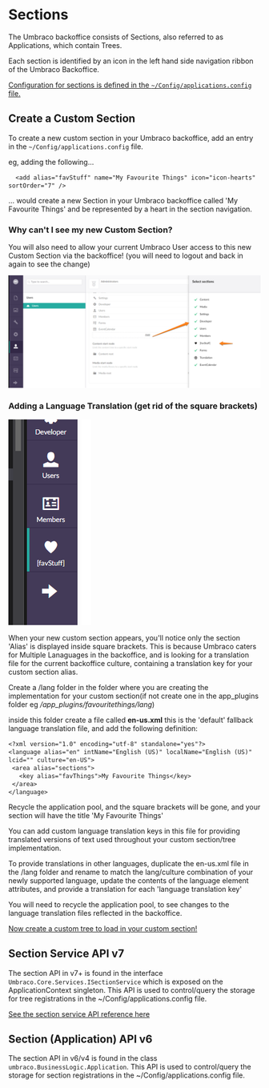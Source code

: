 # Sections

The Umbraco backoffice consists of Sections, also referred to as Applications, which contain Trees. 

Each section is identified by an icon in the left hand side navigation ribbon of the Umbraco Backoffice.

[Configuration for sections is defined in the `~/Config/applications.config` file.](../../Reference/Config/applications/index.md) 

## Create a Custom Section

To create a new custom section in your Umbraco backoffice, add an entry in the `~/Config/applications.config` file.

eg, adding the following...

      <add alias="favStuff" name="My Favourite Things" icon="icon-hearts" sortOrder="7" />

... would create a new Section in your Umbraco backoffice called 'My Favourite Things' and be represented by a heart in the section navigation.

### Why can't I see my new Custom Section?

You will also need to allow your current Umbraco User access to this new Custom Section via the backoffice! (you will need to logout and back in again to see the change)

![Add Section for User](images/add-custom-section.png)

### Adding a Language Translation (get rid of the square brackets)

![Custom Section appears displaying Alias](images/custom-section-alias.png)

When your new custom section appears, you'll notice only the section 'Alias' is displayed inside square brackets. This is because Umbraco caters for Multiple Lanaguages in the backoffice, and is looking for a translation file for the current backoffice culture, containing a translation key for your custom section alias.

Create a /lang folder in the folder where you are creating the implementation for your custom section(if not create one in the app_plugins folder eg */app_plugins/favouritethings/lang*)

inside this folder create a file called **en-us.xml** this is the 'default' fallback language translation file, and add the following definition:

    <?xml version="1.0" encoding="utf-8" standalone="yes"?>
    <language alias="en" intName="English (US)" localName="English (US)" lcid="" culture="en-US">
     <area alias="sections">
       <key alias="favThings">My Favourite Things</key>
     </area>
    </language>

Recycle the application pool, and the square brackets will be gone, and your section will have the title 'My Favourite Things'

You can add custom language translation keys in this file for providing translated versions of text used throughout your custom section/tree implementation.

To provide translations in other languages, duplicate the en-us.xml file in the /lang folder and rename to match the lang/culture combination of your newly supported language, update the contents of the language element attributes, and provide a translation for each 'language translation key'

You will need to recycle the application pool, to see changes to the language translation files reflected in the backoffice.

[Now create a custom tree to load in your custom section!](../../Extending/Section-Trees/trees-v7.md) 

## Section Service API v7

The section API in v7+ is found in the interface `Umbraco.Core.Services.ISectionService` which is exposed on the ApplicationContext singleton. This API is used to control/query the storage for tree registrations in the ~/Config/applications.config file.

[See the section service API reference here](../../Reference/Management/Services/SectionService.md) 

## Section (Application) API v6

The section API in v6/v4 is found in the class `umbraco.BusinessLogic.Application`. This API is used to control/query the storage for section registrations in the ~/Config/applications.config file.
